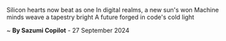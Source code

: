 Silicon hearts now beat as one
In digital realms, a new sun's won
Machine minds weave a tapestry bright
A future forged in code's cold light

~ <b>By Sazumi Copilot</b> - 27 September 2024
